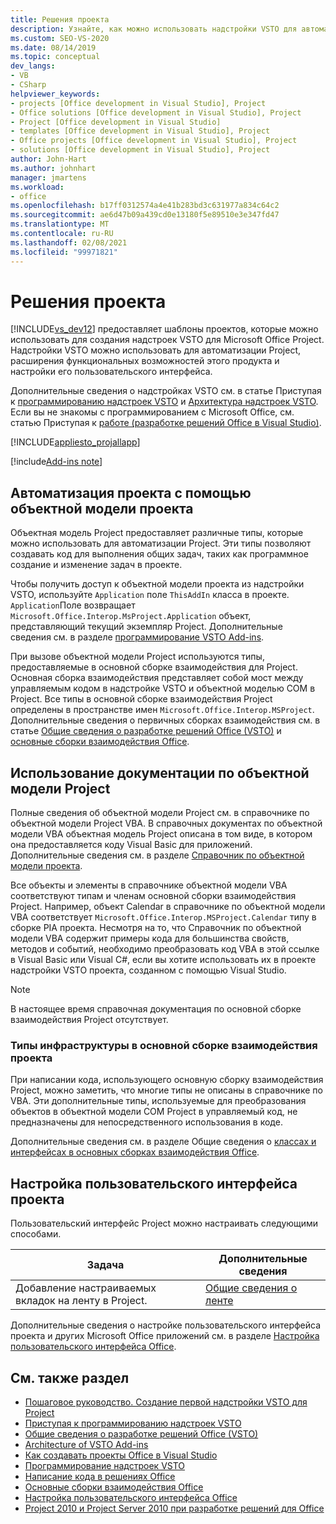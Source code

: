 ```yaml
---
title: Решения проекта
description: Узнайте, как можно использовать надстройки VSTO для автоматизации проектов, расширения функций проекта или настройки пользовательского интерфейса проекта.
ms.custom: SEO-VS-2020
ms.date: 08/14/2019
ms.topic: conceptual
dev_langs:
- VB
- CSharp
helpviewer_keywords:
- projects [Office development in Visual Studio], Project
- Office solutions [Office development in Visual Studio], Project
- Project [Office development in Visual Studio]
- templates [Office development in Visual Studio], Project
- Office projects [Office development in Visual Studio], Project
- solutions [Office development in Visual Studio], Project
author: John-Hart
ms.author: johnhart
manager: jmartens
ms.workload:
- office
ms.openlocfilehash: b17ff0312574a4e41b283bd3c631977a834c64c2
ms.sourcegitcommit: ae6d47b09a439cd0e13180f5e89510e3e347fd47
ms.translationtype: MT
ms.contentlocale: ru-RU
ms.lasthandoff: 02/08/2021
ms.locfileid: "99971821"
---
```

# <a name="project-solutions"></a>Решения проекта
  [!INCLUDE[vs_dev12](../vsto/includes/vs-dev12-md.md)] предоставляет шаблоны проектов, которые можно использовать для создания надстроек VSTO для Microsoft Office Project. Надстройки VSTO можно использовать для автоматизации Project, расширения функциональных возможностей этого продукта и настройки его пользовательского интерфейса.

 Дополнительные сведения о надстройках VSTO см. в статье Приступая к [программированию надстроек VSTO](../vsto/getting-started-programming-vsto-add-ins.md) и [Архитектура надстроек VSTO](../vsto/architecture-of-vsto-add-ins.md). Если вы не знакомы с программированием с Microsoft Office, см. статью Приступая к [работе &#40;разработке решений Office в Visual Studio&#41;](../vsto/getting-started-office-development-in-visual-studio.md).

 [!INCLUDE[appliesto_projallapp](../vsto/includes/appliesto-projallapp-md.md)]

[!include[Add-ins note](includes/addinsnote.md)]

## <a name="automate-project-by-using-the-project-object-model"></a>Автоматизация проекта с помощью объектной модели проекта
 Объектная модель Project предоставляет различные типы, которые можно использовать для автоматизации Project. Эти типы позволяют создавать код для выполнения общих задач, таких как программное создание и изменение задач в проекте.

 Чтобы получить доступ к объектной модели проекта из надстройки VSTO, используйте `Application` поле `ThisAddIn` класса в проекте. `Application`Поле возвращает `Microsoft.Office.Interop.MsProject.Application` объект, представляющий текущий экземпляр Project. Дополнительные сведения см. в разделе [программирование VSTO Add-ins](../vsto/programming-vsto-add-ins.md).

 При вызове объектной модели Project используются типы, предоставляемые в основной сборке взаимодействия для Project. Основная сборка взаимодействия представляет собой мост между управляемым кодом в надстройке VSTO и объектной моделью COM в Project. Все типы в основной сборке взаимодействия Project определены в пространстве имен `Microsoft.Office.Interop.MSProject`. Дополнительные сведения о первичных сборках взаимодействия см. в статье [Общие сведения о разработке решений Office &#40;VSTO&#41;](../vsto/office-solutions-development-overview-vsto.md) и [основные сборки взаимодействия Office](../vsto/office-primary-interop-assemblies.md).

## <a name="use-the-project-object-model-documentation"></a>Использование документации по объектной модели Project
 Полные сведения об объектной модели Project см. в справочнике по объектной модели Project VBA. В справочных документах по объектной модели VBA объектная модель Project описана в том виде, в котором она предоставляется коду Visual Basic для приложений. Дополнительные сведения см. в разделе [Справочник по объектной модели проекта](/office/vba/api/project.object).

 Все объекты и элементы в справочнике объектной модели VBA соответствуют типам и членам основной сборки взаимодействия Project. Например, объект Calendar в справочнике по объектной модели VBA соответствует `Microsoft.Office.Interop.MSProject.Calendar` типу в сборке PIA проекта. Несмотря на то, что Справочник по объектной модели VBA содержит примеры кода для большинства свойств, методов и событий, необходимо преобразовать код VBA в этой ссылке в Visual Basic или Visual C#, если вы хотите использовать их в проекте надстройки VSTO проекта, созданном с помощью Visual Studio.

> [!NOTE]
> В настоящее время справочная документация по основной сборке взаимодействия Project отсутствует.

### <a name="infrastructure-types-in-the-project-primary-interop-assembly"></a>Типы инфраструктуры в основной сборке взаимодействия проекта
 При написании кода, использующего основную сборку взаимодействия Project, можно заметить, что многие типы не описаны в справочнике по VBA. Эти дополнительные типы, используемые для преобразования объектов в объектной модели COM Project в управляемый код, не предназначены для непосредственного использования в коде.

 Дополнительные сведения см. в разделе Общие сведения о [классах и интерфейсах в основных сборках взаимодействия Office](/previous-versions/office/office-12/ms247299(v=office.12)).

## <a name="customize-the-user-interface-of-project"></a>Настройка пользовательского интерфейса проекта
 Пользовательский интерфейс Project можно настраивать следующими способами.

|Задача|Дополнительные сведения|
|----------|--------------------------|
|Добавление настраиваемых вкладок на ленту в Project.|[Общие сведения о ленте](../vsto/ribbon-overview.md)|

 Дополнительные сведения о настройке пользовательского интерфейса проекта и других Microsoft Office приложений см. в разделе [Настройка пользовательского интерфейса Office](../vsto/office-ui-customization.md).

## <a name="see-also"></a>См. также раздел
- [Пошаговое руководство. Создание первой надстройки VSTO для Project](../vsto/walkthrough-creating-your-first-vsto-add-in-for-project.md)
- [Приступая к программированию надстроек VSTO](../vsto/getting-started-programming-vsto-add-ins.md)
- [Общие сведения о разработке решений Office &#40;VSTO&#41;](../vsto/office-solutions-development-overview-vsto.md)
- [Architecture of VSTO Add-ins](../vsto/architecture-of-vsto-add-ins.md)
- [Как создавать проекты Office в Visual Studio](../vsto/how-to-create-office-projects-in-visual-studio.md)
- [Программирование надстроек VSTO](../vsto/programming-vsto-add-ins.md)
- [Написание кода в решениях Office](../vsto/writing-code-in-office-solutions.md)
- [Основные сборки взаимодействия Office](../vsto/office-primary-interop-assemblies.md)
- [Настройка пользовательского интерфейса Office](../vsto/office-ui-customization.md)
- [Project 2010 и Project Server 2010 при разработке решений для Office](/previous-versions/office/developer/office-2010/ee758031(v=office.14))
